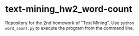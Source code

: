 # text-mining_hw2_word-count

Repository for the 2nd homework of "Text Mining".
Use `python word_count.py` to execute the program from the command line.
